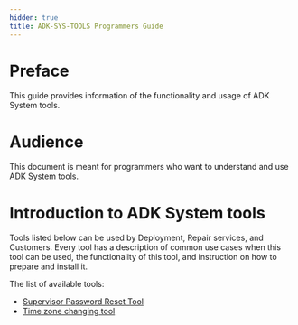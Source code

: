 ```yaml
---
hidden: true
title: ADK-SYS-TOOLS Programmers Guide
---
```


# Preface <a href="#preface" id="preface"></a>

This guide provides information of the functionality and usage of ADK System tools.

# Audience <a href="#sec_systools_audience" id="sec_systools_audience"></a>

This document is meant for programmers who want to understand and use ADK System tools.

# Introduction to ADK System tools <a href="#sec_systools_introduction" id="sec_systools_introduction"></a>

Tools listed below can be used by Deployment, Repair services, and Customers. Every tool has a description of common use cases when this tool can be used, the functionality of this tool, and instruction on how to prepare and install it.

The list of available tools:

- <a href="pg_password_management_tools_reset_supervisor.md#pg_password_management_tools_reset_supervisor">Supervisor Password Reset Tool</a>
- <a href="pg_systools_timezone_change.md#pg_systools_timezone_change">Time zone changing tool</a>
